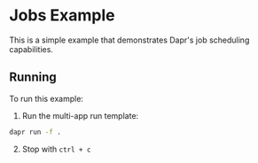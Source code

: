 # Jobs Example

This is a simple example that demonstrates Dapr's job scheduling capabilities.

## Running

To run this example:

1. Run the multi-app run template:

<!-- STEP
name: Run multi-app
output_match_mode: substring
match_order: none
expected_stdout_lines:
  - 'job scheduled successfully'
  - 'job received'
  - 'job received'
  - 'job received'
  - 'received job on ping_pong_handler'
  - 'received job on ping_pong_handler'
  - 'received job on ping_pong_handler'
  - 'received job on ping_pong_handler'
  - 'received job on ping_pong_handler'
background: true
sleep: 30
timeout_seconds: 30
-->

```bash
dapr run -f .
```

<!-- END_STEP -->

2. Stop with `ctrl + c`

